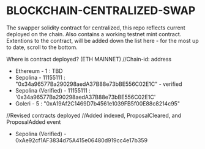 # BLOCKCHAIN-CENTRALIZED-SWAP
The swapper solidity contract for centralized, this repo reflects current deployed on the chain.
Also contains a working testnet mint contract.
Extentions to the contract, will be added down the list here - for the most up to date, scroll to the bottom.


Where is contract deployed? (ETH MAINNET)
//Chain-id: address
- Ethereum - 1 : TBD
- Sepolina - 11155111 : "0x34a96577Ba290298aedA37B88e73bBE556C02E1C" - verified
- Sepolina (Verified) - 11155111 : '0x34a96577Ba290298aedA37B88e73bBE556C02E1C'
- Goleri - 5 : "0xA19Af2C1469D7b4561e1039FB5f00E88c8214c95"

//Revised contracts deployed
//Added indexed, ProposalCleared, and ProposalAdded event
- Sepolina (Verified) - 0xAe92cf1AF3834d75A415e06480d919cc4e17b359



